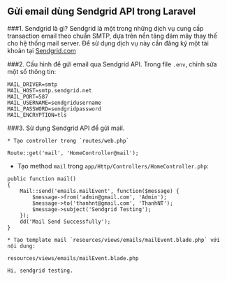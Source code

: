 ## Gửi email dùng Sendgrid API trong Laravel 

###1. Sendgrid là gì?
    Sendgrid là một trong những dịch vụ cung cấp transaction email theo chuẩn SMTP, dựa trên nền tảng đám mây thay thế cho hệ thống mail server.
    Để sử dụng dịch vụ này cần đăng ký một tài khoản tại [Sendgrid.com](https://sendgrid.com)

###2. Cấu hình để gửi email qua Sendgrid API.
    Trong file `.env`, chỉnh sửa một số thông tin:

```
MAIL_DRIVER=smtp
MAIL_HOST=smtp.sendgrid.net
MAIL_PORT=587
MAIL_USERNAME=sendgridusername
MAIL_PASSWORD=sendgridpassword
MAIL_ENCRYPTION=tls
```

###3. Sử dụng Sendgrid API để gửi mail.

    * Tạo controller trong `routes/web.php`

```
Route::get('mail', 'HomeController@mail');
```
 
   * Tạo method `mail` trong `app/Http/Controllers/HomeController.php`:

```
public function mail()
{
    Mail::send('emails.mailEvent', function($message) {
        $message->from('admin@gmail.com', 'Admin');
        $message->to('thanhnt@gmail.com', 'ThanhNT');
        $message->subject('Sendgrid Testing');
    });
    dd('Mail Send Successfully');
}
```
    * Tạo template mail `resources/views/emails/mailEvent.blade.php` với nội dung:

```
resources/views/emails/mailEvent.blade.php

Hi, sendgrid testing.
```

